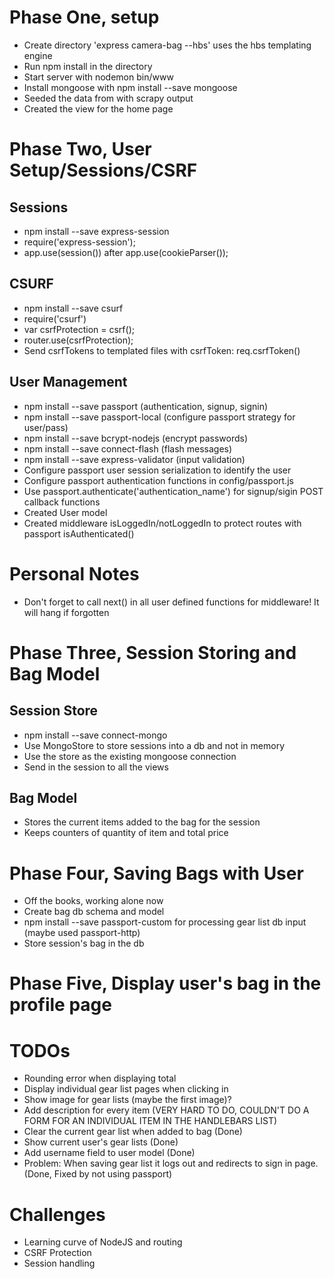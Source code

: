 # Phase One, setup
- Create directory 'express camera-bag --hbs' uses the hbs templating engine
- Run npm install in the directory
- Start server with nodemon bin/www
- Install mongoose with npm install --save mongoose
- Seeded the data from with scrapy output
- Created the view for the home page

# Phase Two, User Setup/Sessions/CSRF
## Sessions
- npm install --save express-session
- require('express-session');
- app.use(session()) after app.use(cookieParser());

## CSURF
- npm install --save csurf
- require('csurf')
- var csrfProtection = csrf();
- router.use(csrfProtection);
- Send csrfTokens to templated files with csrfToken: req.csrfToken()

## User Management
- npm install --save passport (authentication, signup, signin)
- npm install --save passport-local (configure passport strategy for user/pass)
- npm install --save bcrypt-nodejs (encrypt passwords)
- npm install --save connect-flash (flash messages)
- npm install --save express-validator (input validation)
- Configure passport user session serialization to identify the user
- Configure passport authentication functions in config/passport.js
- Use passport.authenticate('authentication_name') for signup/sigin POST callback functions
- Created User model
- Created middleware isLoggedIn/notLoggedIn to protect routes with passport isAuthenticated()


# Personal Notes
- Don't forget to call next() in all user defined functions for middleware! It will hang if forgotten

# Phase Three, Session Storing and Bag Model
## Session Store
- npm install --save connect-mongo
- Use MongoStore to store sessions into a db and not in memory
- Use the store as the existing mongoose connection
- Send in the session to all the views

## Bag Model
- Stores the current items added to the bag for the session
- Keeps counters of quantity of item and total price

# Phase Four, Saving Bags with User
- Off the books, working alone now
- Create bag db schema and model
- npm install --save passport-custom for processing gear list db input (maybe used passport-http)
- Store session's bag in the db

# Phase Five, Display user's bag in the profile page

# TODOs
- Rounding error when displaying total
- Display individual gear list pages when clicking in
- Show image for gear lists (maybe the first image)?
- Add description for every item (VERY HARD TO DO, COULDN'T DO A FORM FOR AN INDIVIDUAL ITEM IN THE HANDLEBARS LIST)
- Clear the current gear list when added to bag (Done)
- Show current user's gear lists (Done)
- Add username field to user model (Done)
- Problem: When saving gear list it logs out and redirects to sign in page. (Done, Fixed by not using passport)

# Challenges
- Learning curve of NodeJS and routing
- CSRF Protection
- Session handling
